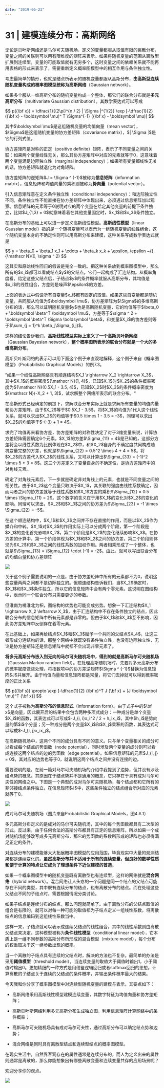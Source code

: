 ```yaml
---
date: "2019-06-23"
---  
```

      
# 31 | 建模连续分布：高斯网络
无论是贝叶斯网络还是马尔可夫随机场，定义的变量都服从取值有限的离散分布，变量之间的关联则可以用有限维度的矩阵来表示。如果将随机变量的范围从离散型扩展到连续型，变量的可能取值就有无穷多个，这时变量之间的依赖关系就不能再用表格的形式来表示了，需要重新定义概率图模型中的相互作用与条件独立性。

考虑最简单的情形，也就是结点所表示的随机变量都服从高斯分布，**由高斯型连续随机变量构成的概率图模型统称为高斯网络**（Gaussian network）。

如果多个服从一维高斯分布的随机变量构成一个整体，那它们的联合分布就是**多元高斯分布**（multivariate Gaussian distribution），其数学表达式可以写成

\$\$ p\(\{\\bf x\}\) = \\dfrac\{1\}\{\(2\\pi\)\^\{n / 2\} | \\Sigma |\^\{1/2\}\} \\exp \[-\\dfrac\{1\}\{2\} \(\{\\bf x\} \- \\boldsymbol \\mu\)\^ T \\Sigma\^\{-1\} \(\{\\bf x\} \- \\boldsymbol \\mu\)\] \$\$

其中\$\\boldsymbol \\mu\$是这组随机变量的均值向量（mean vector），\$\\Sigma\$是这组随机变量的协方差矩阵（covariance matrix），\$| \\Sigma |\$是它的行列式值。

<!-- [[[read_end]]] -->

协方差矩阵是对称的正定（positive definite）矩阵，表示了不同变量之间的关联：如果两个变量线性无关，那么其协方差矩阵中对应的元素就等于0，这意味着两个变量满足边际独立性（marginal independency）；如果所有变量都线性无关的话，协方差矩阵就退化为对角矩阵。

协方差矩阵的逆矩阵\$J = \\Sigma \^ \{-1\}\$被称为**信息矩阵**（information matrix），信息矩阵和均值向量的乘积则被称为**势向量**（potential vector）。

引入信息矩阵意在定义条件独立性（conditional independency）：和边际独立性不同，条件独立性不能直接在协方差矩阵中体现出来，必须通过信息矩阵加以观察。信息矩阵的元素等于0说明对应的两个变量在给定其他变量的前提下条件独立，比如\$J\_\{1,3\} = 0\$就意味着着在其他变量固定时，\$x\_1\$和\$x\_3\$条件独立。

在高斯分布的基础上可以进一步定义高斯线性模型。**高斯线性模型**（linear Gaussian model）指的是一个随机变量可以表示为一组随机变量的线性组合，这个随机变量本身的不确定性则可以用高斯分布来建模，这种关系写成数学表达式就是

\$\$ y = \\beta\_0 + \\beta\_1 x\_1 + \\cdots + \\beta\_k x\_k + \\epsilon, \\epsilon \~\{\} \{\\mathscr N\}\(0, \\sigma \^ 2\) \$\$

这其实和原始线性回归的假设是完全一致的。把这种关系放到概率图模型中，那么所有的\$x\_i\$都可以看成结点\$y\$的父结点，它们一起构成了汇连结构。从概率角度看，给定这些父结点后，子结点\$y\$的条件概率就服从高斯分布，其均值是\$x\_i\$的线性组合，方差则是噪声\$\\epsilon\$的方差。

上面的表达式中假设所有自变量\$x\_i\$都有固定的取值，如果这些自变量都是随机变量，共同服从均值为\$\\boldsymbol \\mu\$，协方差矩阵为\$\\Sigma\$的多维高斯分布的话，那么可以证明随机变量\$y\$也是高斯随机变量，它的均值等于\$\\beta\_0 + \\boldsymbol \\beta\^T \\boldsymbol \\mu\$，方差等于\$\\sigma \^ 2 + \\boldsymbol \\beta\^T \\Sigma \\boldsymbol \\beta\$，和变量\$X\_i\$的协方差则等于\$\\sum\_\{j = 1\}\^k \\beta\_j\\Sigma\_\{i,j\}\$。

这样的结论告诉我们，**高斯线性模型实际上定义了一个高斯贝叶斯网络**（Gaussian Bayesian network），**整个概率图所表示的联合分布就是一个大的多维高斯分布**。

高斯贝叶斯网络的表示可以用下面这个例子来直观地解释，这个例子来自《概率图模型》（Probabilistic Graphical Models）的例7.3。

“如果一个线性高斯网络具有顺连结构\$X\_1 \\rightarrow X\_2 \\rightarrow X\_3\$，其中\$X\_1\$的概率密度\$\{\\mathscr N\}\(1, 4\)\$，已知\$X\_1\$时\$X\_2\$的条件概率密度为\$\{\\mathscr N\}\(0.5X\_1 \- 3.5, 4\)\$，已知\$X\_2\$时\$X\_3\$的条件概率密度为\$\{\\mathscr N\}\(-X\_2 + 1, 3\)\$，试求解整个网络所表示的联合分布。“

在高斯形式已经确定的前提下，求解联合分布实际上就是求解所有变量的均值向量和协方差矩阵。由于\$X\_2\$等于\$0.5X\_1 \- 3.5\$，将\$X\_1\$的均值为1代入这个线性关系，就可以求出\$X\_2\$的均值等于\$0.5 \\times 1 \- 3.5 = \-3\$，同理可以求出\$X\_2\$的均值等于\$-\(-3\) + 1 = 4\$。

求完了均值再来看协方差，协方差矩阵的对称性决定了对于3维变量来说，计算协方差矩阵需要确定6个元素。\$X\_1\$的方差\$\\Sigma\_\{11\} = 4\$是已知的，这部分方差将会以线性系数为比例体现在\$X\_2\$中，和\$X\_2\$自身的不确定度共同构成随机变量完整的方差，也就是\$\\Sigma\_\{22\} = 0.5\^2 \\times 4 + 4 = 5\$。将\$X\_2\$的方差代入\$X\_3\$的线性关系，又可以计算出\$\\Sigma\_\{33\} = \(-1\)\^2 \\times 5 + 3 = 8\$。这三个方差定义了变量自身的不确定性，是协方差矩阵中的对角线元素。

确定了对角线元素后，下一步就是确定非对角线上的元素，也就是不同变量之间的相关性。由于\$X\_2\$这个变量只取决于\$X\_1\$，其关联的强度由线性系数确定，因而两者之间的协方差就等于线性系数和\$X\_1\$方差的乘积\$\\Sigma\_\{12\} = 0.5 \\times \\Sigma\_\{11\} = 2\$。这个数字的含义在于用\$X\_1\$的变化对\$X\_2\$的变化的影响。同理可以求出，\$X\_2\$和\$X\_3\$之间的协方差为\$\\Sigma\_\{23\} = \-1 \\times \\Sigma\_\{22\} = \-5\$。

在这个顺连结构中，\$X\_1\$和\$X\_3\$之间并不存在直接的作用，而是以\$X\_2\$作为媒介和中转。\$X\_1\$对\$X\_3\$的作用实际上可以分成两个阶段，第一个阶段是\$X\_1\$的变化首先影响\$X\_2\$，第二个阶段是\$X\_2\$的变化继续影响\$X\_3\$。在协方差的计算中，第一个阶段体现为\$X\_1\$和\$X\_2\$之间的协方差，第二个阶段则体现为\$X\_2\$和\$X\_3\$之间的线性系数的加权作用。两者相乘形成了一个整体，也就是\$\\Sigma\_\{13\} = \\Sigma\_\{12\} \\cdot \(-1\) = \-2\$。由此，就可以写出联合分布的均值向量和协方差矩阵

![](./httpsstatic001geekbangorgresourceimageff31ff89b192b5c48b1ce727c06ad3462a31.png)

关于这个例子需要说明的一点是，由于协方差矩阵中所有的元素都不为0，说明这些变量两两之间都不是边际独立的。但顺连结构告诉我们，当\$X\_2\$确定时，\$X\_1\$和\$X\_3\$条件独立，所以它的信息矩阵中会有两个零元素。这说明在图结构中，表示同一个联合分布只需要更少的参数。

但淮南为橘淮北为枳，图结构的优势也可能变成劣势。想象一下汇连结构\$X\_1 \\rightarrow X\_2 \\leftarrow X\_3\$，由于汇连结构中不存在条件独立的结点，因此联合分布的信息矩阵中所有元素都是非零的。但由于\$X\_1\$和\$X\_3\$互不影响，因此协方差矩阵中反倒存在着零元素。

在此基础上，如果再给结点\$X\_1\$和\$X\_3\$赋予一个共同的父结点\$X\_4\$，让这三者形成分连结构的话，那整个网络中就既没有条件独立性，也没有边际独立性，无论是协方差矩阵还是信息矩阵中就都不会出现非零元素了。

**将多元高斯分布嵌入到无向的马尔可夫随机场中，得到的就是高斯马尔可夫随机场**（Gaussian Markov random field）。在处理高斯随机场时，先要对多元高斯分布的概率密度做些处理，将指数项中的协方差逆矩阵\$\\Sigma \^ \{-1\}\$替换为信息矩阵\$J\$并展开。由于均值向量和信息矩阵都是常量，将它们去掉就可以得到概率密度的正比关系

\$\$ p\(\{\\bf s\}\) \\propto \\exp \[-\\dfrac\{1\}\{2\} \{\\bf x\}\^T J \{\\bf x\} + \(J \\boldsymbol \\mu\)\^T \{\\bf x\}\] \$\$

这个式子被称为**高斯分布的信息形式**（information form）。由于式子中的\$\\bf x\$是向量，因此展开后的结果中会包含两种多项式成分：一种成分是单个变量\$X\_i\$的函数，其表达式可以写成\$-J\_\{i, i\}x\_i\^2 / 2 + h\_ix\_i\$，其中\$h\_i\$是势向量的第\$i\$个分量；另一种成分是两个变量\$X\_i\$和\$X\_j\$乘积的函数，其表达式可以写成\$-J\_\{i, j\}x\_ix\_j\$。

在高斯随机场中，这两个不同的成分具有不同的意义。只与单个变量相关的成分可以看成每个结点的势函数（node potential），同时涉及两个变量的成分则可以看成连接这两个结点的边的势函数（edge potential）。如果信息矩阵的元素\$J\_\{i, j\} = 0\$，其对应的边势也等于0，就说明这两个结点之间并没有连接的边。

需要说明的是，在前一篇对马尔可夫随机场的介绍中我提到了边势，但并没有涉及结点势的概念。其原因在于结点势并不是通用的概念，它只存在于具有成对马尔可夫性的网络之中。下图是一个典型的成对马尔可夫随机场，每个结点都和它所有的非邻接结点条件独立，在信息矩阵\$J\$中，这些条件独立的结点组合所对应的元素就等于0。

![](./httpsstatic001geekbangorgresourceimage009200fb127ba9b5f370c67d7f91a5862392.png)

成对马尔可夫随机场（图片来自Probabilistic Graphical Models，图4.A.1）

多元高斯分布定义的是成对的马尔可夫随机场，其中的每个势函数都具有二次型的形式。反过来，由于任何合法的高斯分布都具有正定的信息矩阵，所以如果一个成对随机场能够改写成多元高斯分布，那它的势函数的系数所形成的矩阵也必须得满足正定的条件。

对连续分布的建模能够大大拓展概率图模型的应用范围，毕竟现实中大量的观测结果都是连续变化的。**虽然高斯分布并不适用于所有的连续变量，但良好的数学性质和便于计算的特点让它成为了理想条件下近似建模的首选**。

如果一个概率图模型中的随机变量既有离散型也有连续型，这样的网络就是**混合网络**（hybrid network）。混合网络让人头疼的一个问题是同一个结点的父结点可能存在不同的类型，其中既有连续分布的结点，也有离散分布的结点。而在处理这些父结点不同的子结点时，需要根据情况分类讨论。

如果子结点是连续分布的结点，那么问题就简单了。由于离散分布的父结点取值的组合是有限的，就可以对每一种可能的取值都为子结点定义一组线性系数，将离散结点的信息编码到这组线性系数当中。

这样一来，子结点就可以表示成连续父结点的线性组合，其中的线性系数则由离散父结点来决定。这种模型被称为**条件线性模型**（conditional linear model），它本质上是一组不同参数的高斯分布所形成的混合模型（mixture model），每个分布的权重取决于这一组参数出现的概率。

当一个离散的子结点具有连续的父结点时，解决的方法也不复杂。最简单的办法是采用**阈值模型**（threshold model），当连续变量的取值大于阈值时输出1，小于阈值时输出0。更加精细的一种方式是用借鉴逻辑回归或者softmax回归的思想，计算离散的子结点关于连续的父结点的条件概率，并输出条件概率最大的结果。

今天我和你分享了概率图模型中对连续型随机变量的建模与表示，其要点如下：

* 高斯网络采用高斯线性模型建模连续变量，其数字特征为均值向量和协方差矩阵；

* 高斯贝叶斯网络利用多元高斯分布生成独立图，利用信息矩阵计算网络中的条件概率；

* 高斯马尔可夫随机场具有成对马尔可夫性，通过高斯分布可以确定结点势和边势；

* 混合网络是同时具有离散型结点和连续型结点的概率图模型。

在现实生活中，自然界客观存在的属性通常是连续分布的，而人为定义出来的属性则通常是离散的，那么你能想象出有哪些离散变量和连续变量共存的应用场景呢？

欢迎分享你的观点。

![](./httpsstatic001geekbangorgresourceimagee683e65b416c4f6b52d0cac868901a312683.jpg)